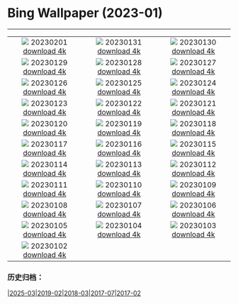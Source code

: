 # Bing Wallpaper (2023-01)
**************
| | | |
| :----: | :----: | :----: |
| ![](https://www.bing.com/th?id=OHR.TangleCreekFalls_JA-JP6469824642_1920x1080.jpg) 20230201 [download 4k](https://www.bing.com/th?id=OHR.TangleCreekFalls_JA-JP6469824642_UHD.jpg) | ![](https://www.bing.com/th?id=OHR.ZebraTrio_JA-JP6416622799_1920x1080.jpg) 20230131 [download 4k](https://www.bing.com/th?id=OHR.ZebraTrio_JA-JP6416622799_UHD.jpg) | ![](https://www.bing.com/th?id=OHR.IceSailingBalaton_JA-JP6368044010_1920x1080.jpg) 20230130 [download 4k](https://www.bing.com/th?id=OHR.IceSailingBalaton_JA-JP6368044010_UHD.jpg) |
| ![](https://www.bing.com/th?id=OHR.BlackbirdDay_JA-JP6288787593_1920x1080.jpg) 20230129 [download 4k](https://www.bing.com/th?id=OHR.BlackbirdDay_JA-JP6288787593_UHD.jpg) | ![](https://www.bing.com/th?id=OHR.BlueBahamas_JA-JP6230732203_1920x1080.jpg) 20230128 [download 4k](https://www.bing.com/th?id=OHR.BlueBahamas_JA-JP6230732203_UHD.jpg) | ![](https://www.bing.com/th?id=OHR.RedMangrove_JA-JP6180973843_1920x1080.jpg) 20230127 [download 4k](https://www.bing.com/th?id=OHR.RedMangrove_JA-JP6180973843_UHD.jpg) |
| ![](https://www.bing.com/th?id=OHR.HighArchChina_JA-JP6689436859_1920x1080.jpg) 20230126 [download 4k](https://www.bing.com/th?id=OHR.HighArchChina_JA-JP6689436859_UHD.jpg) | ![](https://www.bing.com/th?id=OHR.BirksofAberfeldy_JA-JP6623744138_1920x1080.jpg) 20230125 [download 4k](https://www.bing.com/th?id=OHR.BirksofAberfeldy_JA-JP6623744138_UHD.jpg) | ![](https://www.bing.com/th?id=OHR.ColleSantaLucia_JA-JP6561397295_1920x1080.jpg) 20230124 [download 4k](https://www.bing.com/th?id=OHR.ColleSantaLucia_JA-JP6561397295_UHD.jpg) |
| ![](https://www.bing.com/th?id=OHR.SunriseMoai_JA-JP6509155183_1920x1080.jpg) 20230123 [download 4k](https://www.bing.com/th?id=OHR.SunriseMoai_JA-JP6509155183_UHD.jpg) | ![](https://www.bing.com/th?id=OHR.YearRabbit_JA-JP6460790006_1920x1080.jpg) 20230122 [download 4k](https://www.bing.com/th?id=OHR.YearRabbit_JA-JP6460790006_UHD.jpg) | ![](https://www.bing.com/th?id=OHR.HuggingKanga_JA-JP6402339579_1920x1080.jpg) 20230121 [download 4k](https://www.bing.com/th?id=OHR.HuggingKanga_JA-JP6402339579_UHD.jpg) |
| ![](https://www.bing.com/th?id=OHR.Daikan2023_JA-JP6315927343_1920x1080.jpg) 20230120 [download 4k](https://www.bing.com/th?id=OHR.Daikan2023_JA-JP6315927343_UHD.jpg) | ![](https://www.bing.com/th?id=OHR.SFFParkCity_JA-JP6230793780_1920x1080.jpg) 20230119 [download 4k](https://www.bing.com/th?id=OHR.SFFParkCity_JA-JP6230793780_UHD.jpg) | ![](https://www.bing.com/th?id=OHR.WhiteSands_JA-JP6168922639_1920x1080.jpg) 20230118 [download 4k](https://www.bing.com/th?id=OHR.WhiteSands_JA-JP6168922639_UHD.jpg) |
| ![](https://www.bing.com/th?id=OHR.SessileOaks_JA-JP8576874053_1920x1080.jpg) 20230117 [download 4k](https://www.bing.com/th?id=OHR.SessileOaks_JA-JP8576874053_UHD.jpg) | ![](https://www.bing.com/th?id=OHR.FrozenBubblesAlberta_JA-JP6003853468_1920x1080.jpg) 20230116 [download 4k](https://www.bing.com/th?id=OHR.FrozenBubblesAlberta_JA-JP6003853468_UHD.jpg) | ![](https://www.bing.com/th?id=OHR.Turku_JA-JP5943098075_1920x1080.jpg) 20230115 [download 4k](https://www.bing.com/th?id=OHR.Turku_JA-JP5943098075_UHD.jpg) |
| ![](https://www.bing.com/th?id=OHR.DonkeyFeast_JA-JP1957899183_1920x1080.jpg) 20230114 [download 4k](https://www.bing.com/th?id=OHR.DonkeyFeast_JA-JP1957899183_UHD.jpg) | ![](https://www.bing.com/th?id=OHR.Pneumatocysts_JA-JP5507470502_1920x1080.jpg) 20230113 [download 4k](https://www.bing.com/th?id=OHR.Pneumatocysts_JA-JP5507470502_UHD.jpg) | ![](https://www.bing.com/th?id=OHR.RumeliHisari_JA-JP1470012953_1920x1080.jpg) 20230112 [download 4k](https://www.bing.com/th?id=OHR.RumeliHisari_JA-JP1470012953_UHD.jpg) |
| ![](https://www.bing.com/th?id=OHR.Umschreibung_JA-JP1758992823_1920x1080.jpg) 20230111 [download 4k](https://www.bing.com/th?id=OHR.Umschreibung_JA-JP1758992823_UHD.jpg) | ![](https://www.bing.com/th?id=OHR.HummockIce_JA-JP0176367328_1920x1080.jpg) 20230110 [download 4k](https://www.bing.com/th?id=OHR.HummockIce_JA-JP0176367328_UHD.jpg) | ![](https://www.bing.com/th?id=OHR.BisonWindCave_JA-JP1674210211_1920x1080.jpg) 20230109 [download 4k](https://www.bing.com/th?id=OHR.BisonWindCave_JA-JP1674210211_UHD.jpg) |
| ![](https://www.bing.com/th?id=OHR.Breckenridge_JA-JP9779581572_1920x1080.jpg) 20230108 [download 4k](https://www.bing.com/th?id=OHR.Breckenridge_JA-JP9779581572_UHD.jpg) | ![](https://www.bing.com/th?id=OHR.Mohair_JA-JP9567347194_1920x1080.jpg) 20230107 [download 4k](https://www.bing.com/th?id=OHR.Mohair_JA-JP9567347194_UHD.jpg) | ![](https://www.bing.com/th?id=OHR.BlackFell_JA-JP9311310014_1920x1080.jpg) 20230106 [download 4k](https://www.bing.com/th?id=OHR.BlackFell_JA-JP9311310014_UHD.jpg) |
| ![](https://www.bing.com/th?id=OHR.HIISSF_JA-JP9146225324_1920x1080.jpg) 20230105 [download 4k](https://www.bing.com/th?id=OHR.HIISSF_JA-JP9146225324_UHD.jpg) | ![](https://www.bing.com/th?id=OHR.Perihelion_JA-JP8953731752_1920x1080.jpg) 20230104 [download 4k](https://www.bing.com/th?id=OHR.Perihelion_JA-JP8953731752_UHD.jpg) | ![](https://www.bing.com/th?id=OHR.HohenzollernBurg_JA-JP3835467583_1920x1080.jpg) 20230103 [download 4k](https://www.bing.com/th?id=OHR.HohenzollernBurg_JA-JP3835467583_UHD.jpg) |
| ![](https://www.bing.com/th?id=OHR.NorwayNYD_JA-JP8138531411_1920x1080.jpg) 20230102 [download 4k](https://www.bing.com/th?id=OHR.NorwayNYD_JA-JP8138531411_UHD.jpg) |  |  |

### 历史归档：

|[2025-03](bing/2025-03/2025-03.md)|[2019-02](bing/2019-02/2019-02.md)|[2018-03](bing/2018-03/2018-03.md)|[2017-07](bing/2017-07/2017-07.md)|[2017-02](bing/2017-02/2017-02.md)